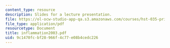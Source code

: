 ```yaml
---
content_type: resource
description: Slides for a lecture presentation.
file: https://ol-ocw-studio-app-qa.s3.amazonaws.com/courses/hst-035-principle-and-practice-of-human-pathology-spring-2003/9c1470fcbf28966f4c77e08b4cedc226_inflammation2003.pdf
file_type: application/pdf
resourcetype: Document
title: inflammation2003.pdf
uid: 9c1470fc-bf28-966f-4c77-e08b4cedc226
---
```

